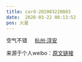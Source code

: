 ```yaml
---
title: card-202003220803
date:  2020-03-22 08:13:52
pos: 火星
---
```

空气不错 <a  href="http://weibo.com/p/1001018008633012700000000" data-hide=""><span class='url-icon'><img style='width: 1rem;height: 1rem' src='https://h5.sinaimg.cn/upload/2015/09/25/3/timeline_card_small_location_default.png'></span><span class="surl-text">杭州·淳安</span></a> 

来源于个人weibo：[原文链接](https://m.weibo.cn/status/IzKaQinDL?mblogid=IzKaQinDL)